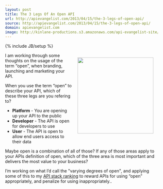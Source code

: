 ```yaml
---
layout: post
title: The 3 Legs Of An Open API
url: http://apievangelist.com/2013/04/15/the-3-legs-of-open-api/
source: http://apievangelist.com/2013/04/15/the-3-legs-of-open-api/
domain: apievangelist.com
image: http://kinlane-productions.s3.amazonaws.com/api-evangelist-site/blog/open.jpg
---
```

{% include JB/setup %}<p><p><img style="padding: 15px;" src="http://kinlane-productions.s3.amazonaws.com/open.jpg" alt="" width="250" align="right" /></p>
<p>I am working through some thoughts on the usage of the term &ldquo;open&rdquo;, when branding, launching and marketing your API.</p>
<p>When you use the term &ldquo;open&rdquo; to describe your API, which of these three legs are you refering to?</p>
<ul class="mainlist">
<li><strong>Platform</strong> - You are opening up your API to the public</li>
<li><strong>Developer</strong> - The API is open for developers to use</li>
<li><strong>User</strong> - The API is open to allow end users access to their data</li>
</ul>
<p>Maybe open is a combination of all of those?  If any of those areas apply to your APIs definition of open, which of the three area is most important and delivers the most value to your business?</p>
<p>I&rsquo;m working on what I&rsquo;d call the "varying degrees of open", and applying some of this to my <a href="http://theapistack.com/ranking.html">API stack ranking</a> to reward APIs for using &ldquo;open&rdquo; appropriately, and penalize for using inappropriately..</p></p>
